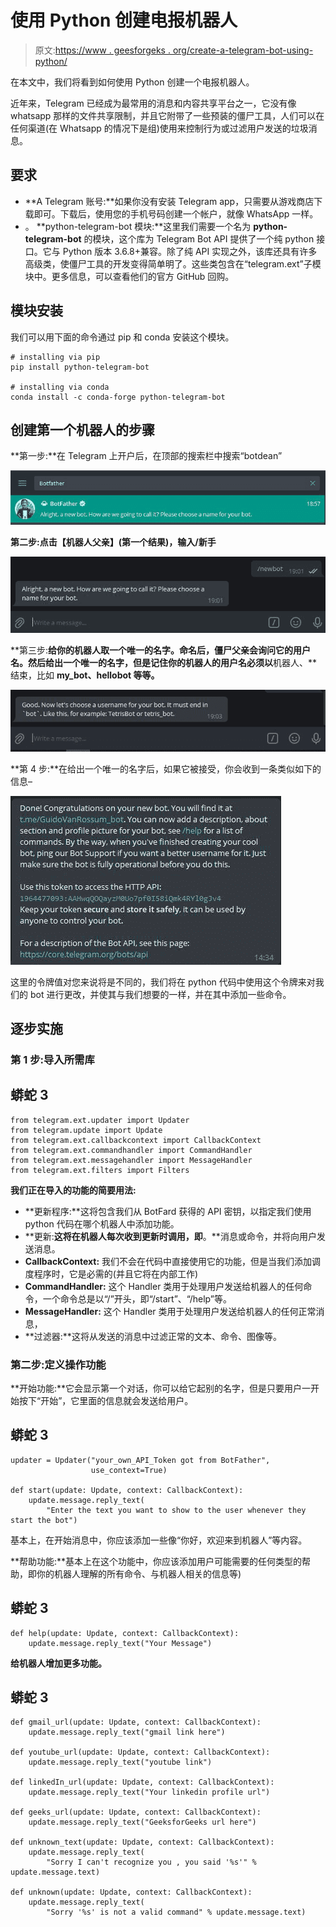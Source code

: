# 使用 Python 创建电报机器人

> 原文:[https://www . geesforgeks . org/create-a-telegram-bot-using-python/](https://www.geeksforgeeks.org/create-a-telegram-bot-using-python/)

在本文中，我们将看到如何使用 Python 创建一个电报机器人。

近年来，Telegram 已经成为最常用的消息和内容共享平台之一，它没有像 whatsapp 那样的文件共享限制，并且它附带了一些预装的僵尸工具，人们可以在任何渠道(在 Whatsapp 的情况下是组)使用来控制行为或过滤用户发送的垃圾消息。

## 要求

*   **A Telegram 账号:**如果你没有安装 Telegram app，只需要从游戏商店下载即可。下载后，使用您的手机号码创建一个帐户，就像 WhatsApp 一样。
*   。 **python-telegram-bot 模块:**这里我们需要一个名为 **python-telegram-bot** 的模块，这个库为 Telegram Bot API 提供了一个纯 python 接口。它与 Python 版本 3.6.8+兼容。除了纯 API 实现之外，该库还具有许多高级类，使僵尸工具的开发变得简单明了。这些类包含在“telegram.ext”子模块中。更多信息，可以查看他们的官方 GitHub 回购。

## **模块安装**

我们可以用下面的命令通过 pip 和 conda 安装这个模块。

```
# installing via pip
pip install python-telegram-bot

# installing via conda
conda install -c conda-forge python-telegram-bot
```

## 创建第一个机器人的步骤

**第一步:**在 Telegram 上开户后，在顶部的搜索栏中搜索“botdean”

![](img/da1e9de50b0d01dd940a1e76fd5ef165.png)

**第二步:**点击【机器人父亲】(第一个结果)，输入**/新手**

![](img/305ee010818d817e2f63f01de943ed7d.png)

**第三步:**给你的机器人取一个唯一的名字。命名后，僵尸父亲会询问它的用户名。然后给出一个唯一的名字，但是记住你的机器人的用户名必须以**机器人、**结束，比如 **my_bot、hellobot 等等。**

![](img/cada3fb22b51903f2d3b12a7c24690c2.png)

**第 4 步:**在给出一个唯一的名字后，如果它被接受，你会收到一条类似如下的信息–

![](img/adfde2a2ffe3fc4be5e1e92a2b23cf94.png)

这里的令牌值对您来说将是不同的，我们将在 python 代码中使用这个令牌来对我们的 bot 进行更改，并使其与我们想要的一样，并在其中添加一些命令。

## 逐步实施

### **第 1 步:导入所需库**

## 蟒蛇 3

```
from telegram.ext.updater import Updater
from telegram.update import Update
from telegram.ext.callbackcontext import CallbackContext
from telegram.ext.commandhandler import CommandHandler
from telegram.ext.messagehandler import MessageHandler
from telegram.ext.filters import Filters
```

**我们正在导入的功能的简要用法:**

*   **更新程序:**这将包含我们从 BotFard 获得的 API 密钥，以指定我们使用 python 代码在哪个机器人中添加功能。
*   **更新:**这将在机器人每次收到更新时调用，即**。**消息或命令，并将向用户发送消息。
*   **CallbackContext:** 我们不会在代码中直接使用它的功能，但是当我们添加调度程序时，它是必需的(并且它将在内部工作)
*   **CommandHandler:** 这个 Handler 类用于处理用户发送给机器人的任何命令，一个命令总是以“/”开头，即“/start”、“/help”等。
*   **MessageHandler:** 这个 Handler 类用于处理用户发送给机器人的任何正常消息，
*   **过滤器:**这将从发送的消息中过滤正常的文本、命令、图像等。

### **第二步:定义操作功能**

**开始功能:**它会显示第一个对话，你可以给它起别的名字，但是只要用户一开始按下“开始”，它里面的信息就会发送给用户。

## 蟒蛇 3

```
updater = Updater("your_own_API_Token got from BotFather",
                  use_context=True)

def start(update: Update, context: CallbackContext):
    update.message.reply_text(
        "Enter the text you want to show to the user whenever they start the bot")
```

基本上，在开始消息中，你应该添加一些像“你好，欢迎来到机器人”等内容。

**帮助功能:**基本上在这个功能中，你应该添加用户可能需要的任何类型的帮助，即你的机器人理解的所有命令、与机器人相关的信息等)

## 蟒蛇 3

```
def help(update: Update, context: CallbackContext):
    update.message.reply_text("Your Message")
```

**给机器人增加更多功能。**

## 蟒蛇 3

```
def gmail_url(update: Update, context: CallbackContext):
    update.message.reply_text("gmail link here")

def youtube_url(update: Update, context: CallbackContext):
    update.message.reply_text("youtube link")

def linkedIn_url(update: Update, context: CallbackContext):
    update.message.reply_text("Your linkedin profile url")

def geeks_url(update: Update, context: CallbackContext):
    update.message.reply_text("GeeksforGeeks url here")

def unknown_text(update: Update, context: CallbackContext):
    update.message.reply_text(
        "Sorry I can't recognize you , you said '%s'" % update.message.text)

def unknown(update: Update, context: CallbackContext):
    update.message.reply_text(
        "Sorry '%s' is not a valid command" % update.message.text)
```